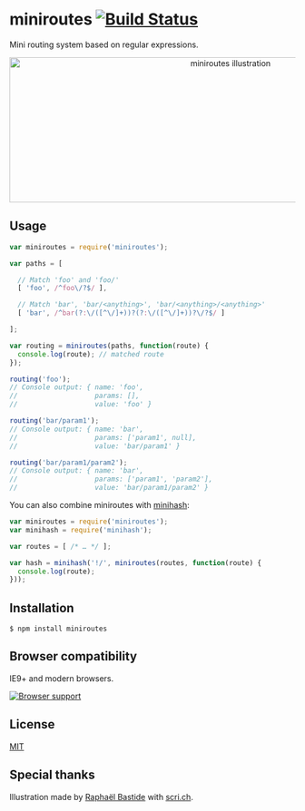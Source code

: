 # miniroutes [![Build Status](https://travis-ci.org/bpierre/miniroutes.png?branch=master)](https://travis-ci.org/bpierre/miniroutes)

Mini routing system based on regular expressions.

<p align="center"><img width="763" height="256" alt="miniroutes illustration" src="http://scri.ch/ls3.png"></p>

## Usage

```js
var miniroutes = require('miniroutes');

var paths = [

  // Match 'foo' and 'foo/'
  [ 'foo', /^foo\/?$/ ],

  // Match 'bar', 'bar/<anything>', 'bar/<anything>/<anything>'
  [ 'bar', /^bar(?:\/([^\/]+))?(?:\/([^\/]+))?\/?$/ ]

];

var routing = miniroutes(paths, function(route) {
  console.log(route); // matched route
});

routing('foo');
// Console output: { name: 'foo',
//                   params: [],
//                   value: 'foo' }

routing('bar/param1');
// Console output: { name: 'bar',
//                   params: ['param1', null],
//                   value: 'bar/param1' }

routing('bar/param1/param2');
// Console output: { name: 'bar',
//                   params: ['param1', 'param2'],
//                   value: 'bar/param1/param2' }
```

You can also combine miniroutes with [minihash](https://github.com/bpierre/minihash):

```js
var miniroutes = require('miniroutes');
var minihash = require('minihash');

var routes = [ /* … */ ];

var hash = minihash('!/', miniroutes(routes, function(route) {
  console.log(route);
}));
```

## Installation

```
$ npm install miniroutes
```

## Browser compatibility

IE9+ and modern browsers.

[![Browser support](https://ci.testling.com/bpierre/miniroutes.png)](https://ci.testling.com/bpierre/miniroutes)

## License

[MIT](http://pierre.mit-license.org/)

## Special thanks

Illustration made by [Raphaël Bastide](http://raphaelbastide.com/) with [scri.ch](http://scri.ch/).
